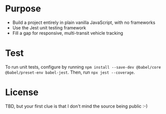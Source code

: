 # Purpose

* Build a project entirely in plain vanilla JavaScript, with no frameworks
* Use the Jest unit testing framework
* Fill a gap for responsive, multi-transit vehicle tracking

# Test
To run unit tests, configure by running `npm install --save-dev @babel/core @babel/preset-env babel-jest`. Then, run `npx jest --coverage`.

# License
TBD, but your first clue is that I don't mind the source being public :-)

 
 
